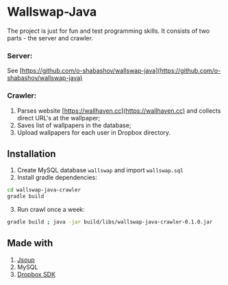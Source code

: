 # Wallswap-Java

The project is just for fun and test programming skills. It consists of two parts - the server and crawler.

### Server:
See [https://github.com/o-shabashov/wallswap-java](https://github.com/o-shabashov/wallswap-java)

### Crawler:
1. Parses website [https://wallhaven.cc](https://wallhaven.cc) and collects direct URL's at the wallpaper;
2. Saves list of wallpapers in the database;
3. Upload wallpapers for each user in Dropbox directory.

## Installation
1. Create MySQL database `wallswap` and import `wallswap.sql`
2. Install gradle dependencies:
```bash
cd wallswap-java-crawler
gradle build
```
3. Run crawl once a week:
```bash
gradle build ; java -jar build/libs/wallswap-java-crawler-0.1.0.jar
```

## Made with
1. [Jsoup](https://jsoup.org/)
2. MySQL
3. [Dropbox SDK](https://github.com/dropbox/dropbox-sdk-java)
